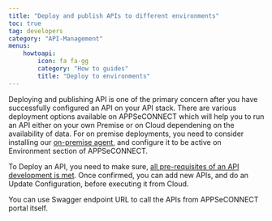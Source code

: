 ```yaml
---
title: "Deploy and publish APIs to different environments"
toc: true
tag: developers
category: "API-Management"
menus: 
    howtoapi:
        icon: fa fa-gg
        category: "How to guides"
        title: "Deploy to environments" 
---
```


Deploying and publishing API is one of the primary concern after you have successfully configured 
an API on your API stack. There are various deployment options available on APPSeCONNECT which will 
help you to run an API either on your own Premise or on Cloud dependening on the availability of data. For on premise 
deployments, you need to consider installing our [on-premise agent](), and configure it to be active 
on Environment section of APPSeCONNECT. 

To Deploy an API, you need to make sure, [all pre-requisites of an API development is met](api-management/steps-to-create-proxy-endpoint/). 
Once confirmed, you can add new APIs, and do an Update Configuration, before executing it from Cloud. 

You can use Swagger endpoint URL to call the APIs from APPSeCONNECT portal itself. 